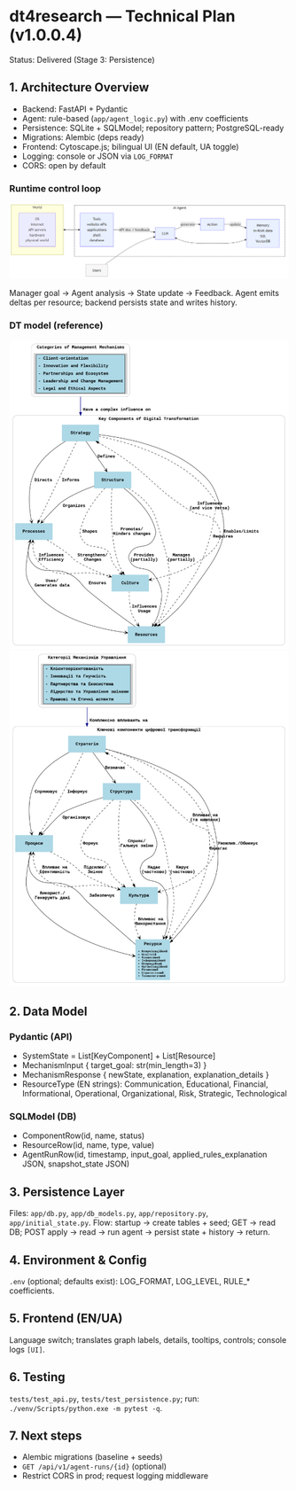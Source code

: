 # dt4research — Technical Plan (v1.0.0.4)

Status: Delivered (Stage 3: Persistence)

## 1. Architecture Overview
- Backend: FastAPI + Pydantic
- Agent: rule-based (`app/agent_logic.py`) with .env coefficients
- Persistence: SQLite + SQLModel; repository pattern; PostgreSQL-ready
- Migrations: Alembic (deps ready)
- Frontend: Cytoscape.js; bilingual UI (EN default, UA toggle)
- Logging: console or JSON via `LOG_FORMAT`
- CORS: open by default

### Runtime control loop
![AI Agent runtime](../plan/ai_agent_runtime.png)

Manager goal → Agent analysis → State update → Feedback.
Agent emits deltas per resource; backend persists state and writes history.

### DT model (reference)
![DT model — English](../plan/dt_model_final_english.png)
![DT model — sublevels](../plan/dt_model_with_sublevels.png)

## 2. Data Model
### Pydantic (API)
- SystemState = List[KeyComponent] + List[Resource]
- MechanismInput { target_goal: str(min_length=3) }
- MechanismResponse { newState, explanation, explanation_details }
- ResourceType (EN strings): Communication, Educational, Financial, Informational, Operational, Organizational, Risk, Strategic, Technological

### SQLModel (DB)
- ComponentRow(id, name, status)
- ResourceRow(id, name, type, value)
- AgentRunRow(id, timestamp, input_goal, applied_rules_explanation JSON, snapshot_state JSON)

## 3. Persistence Layer
Files: `app/db.py`, `app/db_models.py`, `app/repository.py`, `app/initial_state.py`.
Flow: startup → create tables + seed; GET → read DB; POST apply → read → run agent → persist state + history → return.

## 4. Environment & Config
`.env` (optional; defaults exist): LOG_FORMAT, LOG_LEVEL, RULE_* coefficients.

## 5. Frontend (EN/UA)
Language switch; translates graph labels, details, tooltips, controls; console logs `[UI]`.

## 6. Testing
`tests/test_api.py`, `tests/test_persistence.py`; run: `./venv/Scripts/python.exe -m pytest -q`.

## 7. Next steps
- Alembic migrations (baseline + seeds)
- `GET /api/v1/agent-runs/{id}` (optional)
- Restrict CORS in prod; request logging middleware



